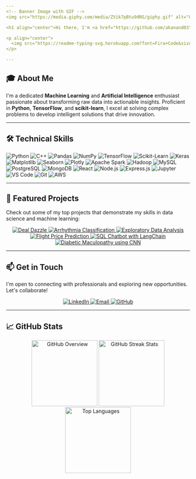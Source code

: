 ```yaml
---
<!-- Banner Image with GIF -->
<img src="https://media.giphy.com/media/ZVik7pBtu9dNS/giphy.gif" alt="Coding GIF" width="100%" />

<h1 align="center">Hi there, I'm <a href="https://github.com/akanand03">Akshit Anand</a>! 👋</h1>

<p align="center">
  <img src="https://readme-typing-svg.herokuapp.com?font=Fira+Code&size=24&duration=4000&pause=500&color=00BFFF&center=true&vCenter=true&width=700&height=55&lines=🚀+Innovating+with+Data+Science;📊+Transforming+Data+into+Insights;💡+Machine+Learning+Enthusiast;🌟+AI-Powered+Solutions;🔍+Data+Analysis+Expert" alt="Typing SVG">
</p>

---
```


## 🎓 About Me

I'm a dedicated **Machine Learning** and **Artificial Intelligence** enthusiast passionate about transforming raw data into actionable insights. Proficient in **Python**, **TensorFlow**, and **scikit-learn**, I excel at solving complex problems to develop intelligent solutions that drive innovation.

---

## 🛠️ Technical Skills

![Python](https://img.shields.io/badge/Python-3776AB?style=flat&logo=python&logoColor=white)
![C++](https://img.shields.io/badge/C++-00599C?style=flat&logo=cplusplus&logoColor=white)
![Pandas](https://img.shields.io/badge/Pandas-150458?style=flat&logo=pandas&logoColor=white)
![NumPy](https://img.shields.io/badge/NumPy-013243?style=flat&logo=numpy&logoColor=white)
![TensorFlow](https://img.shields.io/badge/TensorFlow-FF6F00?style=flat&logo=tensorflow&logoColor=white)
![Scikit-Learn](https://img.shields.io/badge/Scikit--Learn-F7931E?style=flat&logo=scikit-learn&logoColor=white)
![Keras](https://img.shields.io/badge/Keras-D00000?style=flat&logo=keras&logoColor=white)
![Matplotlib](https://img.shields.io/badge/Matplotlib-11557C?style=flat&logo=matplotlib&logoColor=white)
![Seaborn](https://img.shields.io/badge/Seaborn-3776AB?style=flat&logo=seaborn&logoColor=white)
![Plotly](https://img.shields.io/badge/Plotly-3F4F75?style=flat&logo=plotly&logoColor=white)
![Apache Spark](https://img.shields.io/badge/Apache%20Spark-E25A1C?style=flat&logo=apachespark&logoColor=white)
![Hadoop](https://img.shields.io/badge/Hadoop-66CCFF?style=flat&logo=apachehadoop&logoColor=white)
![MySQL](https://img.shields.io/badge/MySQL-4479A1?style=flat&logo=mysql&logoColor=white)
![PostgreSQL](https://img.shields.io/badge/PostgreSQL-336791?style=flat&logo=postgresql&logoColor=white)
![MongoDB](https://img.shields.io/badge/MongoDB-47A248?style=flat&logo=mongodb&logoColor=white)
![React](https://img.shields.io/badge/React-61DAFB?style=flat&logo=react&logoColor=white)
![Node.js](https://img.shields.io/badge/Node.js-339933?style=flat&logo=node.js&logoColor=white)
![Express.js](https://img.shields.io/badge/Express.js-000000?style=flat&logo=express&logoColor=white)
![Jupyter](https://img.shields.io/badge/Jupyter-F37626?style=flat&logo=jupyter&logoColor=white)
![VS Code](https://img.shields.io/badge/VS%20Code-007ACC?style=flat&logo=visualstudiocode&logoColor=white)
![Git](https://img.shields.io/badge/Git-F05032?style=flat&logo=git&logoColor=white)
![AWS](https://img.shields.io/badge/AWS-232F3E?style=flat&logo=amazonaws&logoColor=white)

---

## 🌟 Featured Projects

Check out some of my top projects that demonstrate my skills in data science and machine learning:

<p align="center">
  <a href="https://github.com/akanand03/Deal_Dazzle">
    <img src="https://github-readme-stats.vercel.app/api/pin/?username=akanand03&repo=Deal_Dazzle&title_color=00bfff&text_color=ffffff&icon_color=00bfff&bg_color=1a1b27&hide_border=true" alt="Deal Dazzle"/>
  </a>
  <a href="https://github.com/akanand03/Arrhythmia_Classification">
    <img src="https://github-readme-stats.vercel.app/api/pin/?username=akanand03&repo=Arrhythmia_Classification&title_color=00bfff&text_color=ffffff&icon_color=00bfff&bg_color=1a1b27&hide_border=true" alt="Arrhythmia Classification"/>
  </a>
  <a href="https://github.com/akanand03/EDA">
    <img src="https://github-readme-stats.vercel.app/api/pin/?username=akanand03&repo=EDA&title_color=00bfff&text_color=ffffff&icon_color=00bfff&bg_color=1a1b27&hide_border=true" alt="Exploratory Data Analysis"/>
  </a>
  <a href="https://github.com/akanand03/Flight-price-prediction-">
    <img src="https://github-readme-stats.vercel.app/api/pin/?username=akanand03&repo=Flight-price-prediction-&title_color=00bfff&text_color=ffffff&icon_color=00bfff&bg_color=1a1b27&hide_border=true" alt="Flight Price Prediction"/>
  </a>
  <a href="https://github.com/akanand03/sql-chatbot-langchain">
    <img src="https://github-readme-stats.vercel.app/api/pin/?username=akanand03&repo=sql-chatbot-langchain&title_color=00bfff&text_color=ffffff&icon_color=00bfff&bg_color=1a1b27&hide_border=true" alt="SQL Chatbot with LangChain"/>
  </a>
  <a href="https://github.com/akanand03/Diabetic_Maculopathy_CNN.git">
    <img src="https://github-readme-stats.vercel.app/api/pin/?username=akanand03&repo=Diabetic_Maculopathy_CNN&title_color=00bfff&text_color=ffffff&icon_color=00bfff&bg_color=1a1b27&hide_border=true" alt="Diabetic Maculopathy using CNN"/>
  </a>
</p>


---

## 📫 Get in Touch

I'm open to connecting with professionals and exploring new opportunities. Let's collaborate!

<p align="center">
  <a href="https://www.linkedin.com/in/akshit-anand-b2080621a/">
    <img src="https://img.shields.io/badge/LinkedIn-0A66C2?style=for-the-badge&logo=linkedin&logoColor=white" alt="LinkedIn">
  </a>
  <a href="mailto:akshitanand003@gmail.com">
    <img src="https://img.shields.io/badge/Email-D14836?style=for-the-badge&logo=gmail&logoColor=white" alt="Email">
  </a>
  <a href="https://github.com/akanand03">
    <img src="https://img.shields.io/badge/GitHub-100000?style=for-the-badge&logo=github&logoColor=white" alt="GitHub">
  </a>
</p>

---

## 📈 GitHub Stats

<div align="center">

  <!-- GitHub Stats -->
  <img height="180em" src="https://github-readme-stats.vercel.app/api?username=akanand03&show_icons=true&theme=radical&hide_border=true&include_all_commits=true&count_private=true&custom_title=GitHub+Overview" alt="GitHub Overview"/>

  <!-- GitHub Streak -->
  <img height="180em" src="https://streak-stats.demolab.com/?user=akanand03&theme=radical&hide_border=true&date_format=M%20j%5B%2C%20Y%5D" alt="GitHub Streak Stats"/>

  <!-- Top Languages -->
  <img height="180em" src="https://github-readme-stats.vercel.app/api/top-langs/?username=akanand03&layout=compact&theme=radical&hide_border=true&langs_count=8&custom_title=Top+Languages" alt="Top Languages"/>

</div>

